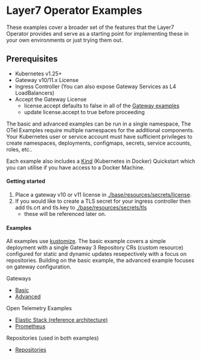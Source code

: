 # Layer7 Operator Examples
These examples cover a broader set of the features that the Layer7 Operator provides and serve as a starting point for implementing these in your own environments or just trying them out.

## Prerequisites
- Kubernetes v1.25+
- Gateway v10/11.x License
- Ingress Controller (You can also expose Gateway Services as L4 LoadBalancers)
- Accept the Gateway License
  - license.accept defaults to false in all of the [Gateway examples](./gateway/)
  - update license.accept to true before proceeding

The basic and advanced examples can be run in a single namespace, The OTel Examples require multiple namespaces for the additional components. Your Kubernetes user or service account must have sufficient privileges to create namespaces, deployments, configmaps, secrets, service accounts, roles, etc..

Each example also includes a [Kind](https://kind.sigs.k8s.io/) (Kubernetes in Docker) Quickstart which you can utilise if you have access to a Docker Machine.

#### Getting started
1. Place a gateway v10 or v11 license in [./base/resources/secrets/license](./base/resources/secrets/license).
2. If you would like to create a TLS secret for your ingress controller then add tls.crt and tls.key to [./base/resources/secrets/tls](./base/resources/secrets/tls)
    - these will be referenced later on.

#### Examples
All examples use [kustomize](https://kustomize.io/). The basic example covers a simple deployment with a single Gateway 3 Repository CRs (custom resource) configured for static and dynamic updates resepectively with a focus on repositories. Building on the basic example, the advanced example focuses on gateway configuration.

Gateways
- [Basic](./basic)
- [Advanced](./advanced)

Open Telemetry Examples
- [Elastic Stack (reference architecture)](./otel-elastic)
- [Prometheus](./otel-prometheus)

Repositories (used in both examples)
- [Repositories](./repositories/)